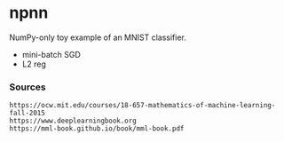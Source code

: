 # npnn

NumPy-only toy example of an MNIST classifier.
- mini-batch SGD
- L2 reg

### Sources
```
https://ocw.mit.edu/courses/18-657-mathematics-of-machine-learning-fall-2015
https://www.deeplearningbook.org
https://mml-book.github.io/book/mml-book.pdf
```
